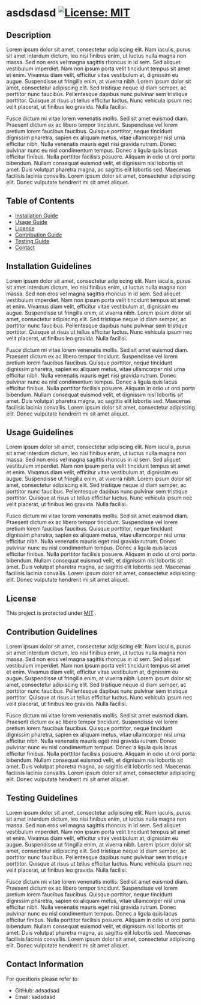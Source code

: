 
  # asdsdasd   [![License: MIT](https://img.shields.io/badge/License-MIT-yellow.svg)](https://opensource.org/licenses/MIT)

  ## Description
  Lorem ipsum dolor sit amet, consectetur adipiscing elit. Nam iaculis, purus sit amet interdum dictum, leo nisi finibus enim, ut luctus nulla magna non massa. Sed non eros vel magna sagittis rhoncus in id sem. Sed aliquet vestibulum imperdiet. Nam non ipsum porta velit tincidunt tempus sit amet et enim. Vivamus diam velit, efficitur vitae vestibulum at, dignissim eu augue. Suspendisse ut fringilla enim, at viverra nibh. Lorem ipsum dolor sit amet, consectetur adipiscing elit. Sed tristique neque id diam semper, ac porttitor nunc faucibus. Pellentesque dapibus nunc pulvinar sem tristique porttitor. Quisque at risus ut tellus efficitur luctus. Nunc vehicula ipsum nec velit placerat, ut finibus leo gravida. Nulla facilisi.

Fusce dictum mi vitae lorem venenatis mollis. Sed sit amet euismod diam. Praesent dictum ex ac libero tempor tincidunt. Suspendisse vel lorem pretium lorem faucibus faucibus. Quisque porttitor, neque tincidunt dignissim pharetra, sapien ex aliquam metus, vitae ullamcorper nisl urna efficitur nibh. Nulla venenatis mauris eget nisi gravida rutrum. Donec pulvinar nunc eu nisl condimentum tempus. Donec a ligula quis lacus efficitur finibus. Nulla porttitor facilisis posuere. Aliquam in odio ut orci porta bibendum. Nullam consequat euismod velit, et dignissim nisl lobortis sit amet. Duis volutpat pharetra magna, ac sagittis elit lobortis sed. Maecenas facilisis lacinia convallis. Lorem ipsum dolor sit amet, consectetur adipiscing elit. Donec vulputate hendrerit mi sit amet aliquet.

  ## Table of Contents
  * [Installation Guide](##-installation-guidelines)
  * [Usage Guide](##-UsageGuidelines)
  * [License](##-License)
  * [Contribution Guide](##-ContributionGuidelines)
  * [Testing Guide](##-TestingGuidelines)
  * [Contact](##-ContactInformation) 
    
  ## Installation Guidelines
  Lorem ipsum dolor sit amet, consectetur adipiscing elit. Nam iaculis, purus sit amet interdum dictum, leo nisi finibus enim, ut luctus nulla magna non massa. Sed non eros vel magna sagittis rhoncus in id sem. Sed aliquet vestibulum imperdiet. Nam non ipsum porta velit tincidunt tempus sit amet et enim. Vivamus diam velit, efficitur vitae vestibulum at, dignissim eu augue. Suspendisse ut fringilla enim, at viverra nibh. Lorem ipsum dolor sit amet, consectetur adipiscing elit. Sed tristique neque id diam semper, ac porttitor nunc faucibus. Pellentesque dapibus nunc pulvinar sem tristique porttitor. Quisque at risus ut tellus efficitur luctus. Nunc vehicula ipsum nec velit placerat, ut finibus leo gravida. Nulla facilisi.

Fusce dictum mi vitae lorem venenatis mollis. Sed sit amet euismod diam. Praesent dictum ex ac libero tempor tincidunt. Suspendisse vel lorem pretium lorem faucibus faucibus. Quisque porttitor, neque tincidunt dignissim pharetra, sapien ex aliquam metus, vitae ullamcorper nisl urna efficitur nibh. Nulla venenatis mauris eget nisi gravida rutrum. Donec pulvinar nunc eu nisl condimentum tempus. Donec a ligula quis lacus efficitur finibus. Nulla porttitor facilisis posuere. Aliquam in odio ut orci porta bibendum. Nullam consequat euismod velit, et dignissim nisl lobortis sit amet. Duis volutpat pharetra magna, ac sagittis elit lobortis sed. Maecenas facilisis lacinia convallis. Lorem ipsum dolor sit amet, consectetur adipiscing elit. Donec vulputate hendrerit mi sit amet aliquet.

  ## Usage Guidelines
  Lorem ipsum dolor sit amet, consectetur adipiscing elit. Nam iaculis, purus sit amet interdum dictum, leo nisi finibus enim, ut luctus nulla magna non massa. Sed non eros vel magna sagittis rhoncus in id sem. Sed aliquet vestibulum imperdiet. Nam non ipsum porta velit tincidunt tempus sit amet et enim. Vivamus diam velit, efficitur vitae vestibulum at, dignissim eu augue. Suspendisse ut fringilla enim, at viverra nibh. Lorem ipsum dolor sit amet, consectetur adipiscing elit. Sed tristique neque id diam semper, ac porttitor nunc faucibus. Pellentesque dapibus nunc pulvinar sem tristique porttitor. Quisque at risus ut tellus efficitur luctus. Nunc vehicula ipsum nec velit placerat, ut finibus leo gravida. Nulla facilisi.

Fusce dictum mi vitae lorem venenatis mollis. Sed sit amet euismod diam. Praesent dictum ex ac libero tempor tincidunt. Suspendisse vel lorem pretium lorem faucibus faucibus. Quisque porttitor, neque tincidunt dignissim pharetra, sapien ex aliquam metus, vitae ullamcorper nisl urna efficitur nibh. Nulla venenatis mauris eget nisi gravida rutrum. Donec pulvinar nunc eu nisl condimentum tempus. Donec a ligula quis lacus efficitur finibus. Nulla porttitor facilisis posuere. Aliquam in odio ut orci porta bibendum. Nullam consequat euismod velit, et dignissim nisl lobortis sit amet. Duis volutpat pharetra magna, ac sagittis elit lobortis sed. Maecenas facilisis lacinia convallis. Lorem ipsum dolor sit amet, consectetur adipiscing elit. Donec vulputate hendrerit mi sit amet aliquet.

  ## License
  This project is protected under <a href="https://opensource.org/licenses/MIT" target="_blank">MIT</a> . 


  ## Contribution Guidelines
Lorem ipsum dolor sit amet, consectetur adipiscing elit. Nam iaculis, purus sit amet interdum dictum, leo nisi finibus enim, ut luctus nulla magna non massa. Sed non eros vel magna sagittis rhoncus in id sem. Sed aliquet vestibulum imperdiet. Nam non ipsum porta velit tincidunt tempus sit amet et enim. Vivamus diam velit, efficitur vitae vestibulum at, dignissim eu augue. Suspendisse ut fringilla enim, at viverra nibh. Lorem ipsum dolor sit amet, consectetur adipiscing elit. Sed tristique neque id diam semper, ac porttitor nunc faucibus. Pellentesque dapibus nunc pulvinar sem tristique porttitor. Quisque at risus ut tellus efficitur luctus. Nunc vehicula ipsum nec velit placerat, ut finibus leo gravida. Nulla facilisi.

Fusce dictum mi vitae lorem venenatis mollis. Sed sit amet euismod diam. Praesent dictum ex ac libero tempor tincidunt. Suspendisse vel lorem pretium lorem faucibus faucibus. Quisque porttitor, neque tincidunt dignissim pharetra, sapien ex aliquam metus, vitae ullamcorper nisl urna efficitur nibh. Nulla venenatis mauris eget nisi gravida rutrum. Donec pulvinar nunc eu nisl condimentum tempus. Donec a ligula quis lacus efficitur finibus. Nulla porttitor facilisis posuere. Aliquam in odio ut orci porta bibendum. Nullam consequat euismod velit, et dignissim nisl lobortis sit amet. Duis volutpat pharetra magna, ac sagittis elit lobortis sed. Maecenas facilisis lacinia convallis. Lorem ipsum dolor sit amet, consectetur adipiscing elit. Donec vulputate hendrerit mi sit amet aliquet.

  ## Testing Guidelines
Lorem ipsum dolor sit amet, consectetur adipiscing elit. Nam iaculis, purus sit amet interdum dictum, leo nisi finibus enim, ut luctus nulla magna non massa. Sed non eros vel magna sagittis rhoncus in id sem. Sed aliquet vestibulum imperdiet. Nam non ipsum porta velit tincidunt tempus sit amet et enim. Vivamus diam velit, efficitur vitae vestibulum at, dignissim eu augue. Suspendisse ut fringilla enim, at viverra nibh. Lorem ipsum dolor sit amet, consectetur adipiscing elit. Sed tristique neque id diam semper, ac porttitor nunc faucibus. Pellentesque dapibus nunc pulvinar sem tristique porttitor. Quisque at risus ut tellus efficitur luctus. Nunc vehicula ipsum nec velit placerat, ut finibus leo gravida. Nulla facilisi.

Fusce dictum mi vitae lorem venenatis mollis. Sed sit amet euismod diam. Praesent dictum ex ac libero tempor tincidunt. Suspendisse vel lorem pretium lorem faucibus faucibus. Quisque porttitor, neque tincidunt dignissim pharetra, sapien ex aliquam metus, vitae ullamcorper nisl urna efficitur nibh. Nulla venenatis mauris eget nisi gravida rutrum. Donec pulvinar nunc eu nisl condimentum tempus. Donec a ligula quis lacus efficitur finibus. Nulla porttitor facilisis posuere. Aliquam in odio ut orci porta bibendum. Nullam consequat euismod velit, et dignissim nisl lobortis sit amet. Duis volutpat pharetra magna, ac sagittis elit lobortis sed. Maecenas facilisis lacinia convallis. Lorem ipsum dolor sit amet, consectetur adipiscing elit. Donec vulputate hendrerit mi sit amet aliquet.
  ## Contact Information
  For questions please refer to: 
   * GitHub: adsadsad
   * Email: sadsdasd
